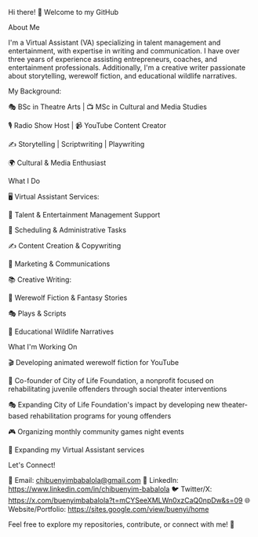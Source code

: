 Hi there! 👋 Welcome to my GitHub

About Me

I'm a Virtual Assistant (VA) specializing in talent management and entertainment, with expertise in writing and communication. I have over three years of experience assisting entrepreneurs, coaches, and entertainment professionals. Additionally, I'm a creative writer passionate about storytelling, werewolf fiction, and educational wildlife narratives.

My Background:

🎭 BSc in Theatre Arts | 📺 MSc in Cultural and Media Studies

🎙️ Radio Show Host | 📹 YouTube Content Creator

✍️ Storytelling | Scriptwriting | Playwriting

🌍 Cultural & Media Enthusiast


What I Do

🖥️ Virtual Assistant Services:

🎯 Talent & Entertainment Management Support

📅 Scheduling & Administrative Tasks

✍️ Content Creation & Copywriting

📢 Marketing & Communications


📚 Creative Writing:

🐺 Werewolf Fiction & Fantasy Stories

🎭 Plays & Scripts

📖 Educational Wildlife Narratives


What I'm Working On

🎬 Developing animated werewolf fiction for YouTube

🌟 Co-founder of City of Life Foundation, a nonprofit focused on rehabilitating juvenile offenders through social theater interventions

🎭 Expanding City of Life Foundation's impact by developing new theater-based rehabilitation programs for young offenders

🎮 Organizing monthly community games night events

🚀 Expanding my Virtual Assistant services


Let's Connect!

📩 Email: chibuenyimbabalola@gmail.com
🔗 LinkedIn: https://www.linkedin.com/in/chibuenyim-babalola
🐦 Twitter/X: https://x.com/buenyimbabalola?t=mCYSeeXMLWn0xzCaQ0npDw&s=09
🌐 Website/Portfolio: https://sites.google.com/view/buenyi/home

Feel free to explore my repositories, contribute, or connect with me! 🚀
